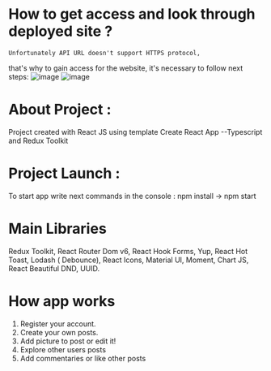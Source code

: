 # How to get access and look through deployed site ?
```
Unfortunately API URL doesn't support HTTPS protocol,
```
that's why to gain access for the website, it's necessary to follow next steps: 
![image](https://user-images.githubusercontent.com/95978902/195851565-63d313d3-64bd-4add-a128-3e438e1fbb99.png)
![image](https://user-images.githubusercontent.com/95978902/195851768-681792fa-ced5-4a02-9f58-55f07fd20d61.png)


# About Project : 
Project created with React JS using template Create React App --Typescript and Redux Toolkit

# Project Launch :
To start app write next commands in the console : npm install -> npm start

# Main Libraries
Redux Toolkit, React Router Dom v6, React Hook Forms, Yup, React Hot Toast, Lodash ( Debounce), React Icons, Material UI, Moment, Chart JS, React Beautiful DND, UUID.

# How app works
1. Register your account.
2. Create your own posts.
3. Add picture to post or edit it!
4. Explore other users posts
5. Add commentaries or like other posts
